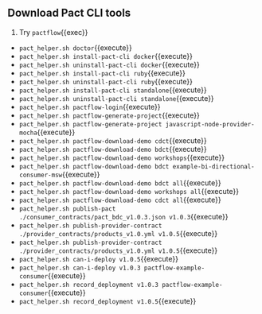 ## Download Pact CLI tools

1. Try `pactflow`{{exec}}

- `pact_helper.sh doctor`{{execute}}
- `pact_helper.sh install-pact-cli docker`{{execute}}
- `pact_helper.sh uninstall-pact-cli docker`{{execute}}
- `pact_helper.sh install-pact-cli ruby`{{execute}}
- `pact_helper.sh uninstall-pact-cli ruby`{{execute}}
- `pact_helper.sh install-pact-cli standalone`{{execute}}
- `pact_helper.sh uninstall-pact-cli standalone`{{execute}}
- `pact_helper.sh pactflow-login`{{execute}}
- `pact_helper.sh pactflow-generate-project`{{execute}}
- `pact_helper.sh pactflow-generate-project javascript-node-provider-mocha`{{execute}}
- `pact_helper.sh pactflow-download-demo cdct`{{execute}}
- `pact_helper.sh pactflow-download-demo bdct`{{execute}}
- `pact_helper.sh pactflow-download-demo workshops`{{execute}}
- `pact_helper.sh pactflow-download-demo bdct example-bi-directional-consumer-msw`{{execute}}
- `pact_helper.sh pactflow-download-demo bdct all`{{execute}}
- `pact_helper.sh pactflow-download-demo workshops all`{{execute}}
- `pact_helper.sh pactflow-download-demo cdct all`{{execute}}
- `pact_helper.sh publish-pact ./consumer_contracts/pact_bdc_v1.0.3.json v1.0.3`{{execute}}
- `pact_helper.sh publish-provider-contract ./provider_contracts/products_v1.0.yml v1.0.5`{{execute}}
- `pact_helper.sh publish-provider-contract ./provider_contracts/products_v1.0.yml v1.0.5`{{execute}}
- `pact_helper.sh can-i-deploy v1.0.5`{{execute}}
- `pact_helper.sh can-i-deploy v1.0.3 pactflow-example-consumer`{{execute}}
- `pact_helper.sh record_deployment v1.0.3 pactflow-example-consumer`{{execute}}
- `pact_helper.sh record_deployment v1.0.5`{{execute}}

<!-- ## Overview of OAS Files included

1. `products_v1.0.0.yml` - ok
2. `products_v1.0.1.yml` - remove price
3. `products_v1.0.2.yml` - remove name
4. `products_v1.0.3.yml` - rename path /product to /products
5. `products_v1.0.4.yml` - support /product and /products
6. `products_v1.0.5.yml` - remove /product

## Overview of Pact Files included

1. `pact_bdc_v1.0.0.json` - ok
2. `pact_bdc_v1.0.1.json` - adds price expectation in response payloads
3. `pact_bdc_v1.0.2.json` - add new field expectation visibility
4. `pact_bdc_v1.0.3.json` - updates to call new endpoint `/products`

## Overview of Steps

1. Scenario 1 - init - consumer/provider compatible
   1. `provider_contracts/products_v1.0.0.yml`
   2. `./consumer_contracts/pact_bdc_v1.0.0.json`
   3. `npx @pactflow/swagger-mock-validator provider_contracts/products_v1.0.0.yml ./consumer_contracts/pact_bdc_v1.0.0.json`
2. Scenario 2 - provider removes price - consumer/provider compatible
   1. `provider_contracts/products_v1.0.1.yml` - remove price
   2. `./consumer_contracts/pact_bdc_v1.0.0.json` - compatible (doesnt expect price)
      1. `npx @pactflow/swagger-mock-validator provider_contracts/products_v1.0.1.yml ./consumer_contracts/pact_bdc_v1.0.0.json`
   3. `./consumer_contracts/pact_bdc_v1.0.1.json` - not compatible (expects price)
      1. `npx @pactflow/swagger-mock-validator provider_contracts/products_v1.0.1.yml ./consumer_contracts/pact_bdc_v1.0.1.json`
3. Scenario 3 - provider removes name - consumer/provider incompatible
   1. `products_v1.0.2.yml` - remove name
   2. `./consumer_contracts/pact_bdc_v1.0.0.json` - compatible (expects name)
   3. `./consumer_contracts/pact_bdc_v1.0.1.json` - not compatible (expects name)
4. Scenario 4 - consumer adds new field visibility - consumer/provider incompatible
   1. `./consumer_contracts/pact_bdc_v1.0.2.json` - adds new field visibility
   2. incompatible with all provider contracts
5. Scenario 5 - provider renames endpoint - consumer/provider incompatible
   1. `products_v1.0.3.yml` - remove path /product to /products
   2. Incompatible with all consumers
      1. `npx @pactflow/swagger-mock-validator provider_contracts/products_v1.0.3.yml ./consumer_contracts/pact_bdc_v1.0.0.json`
      2. `npx @pactflow/swagger-mock-validator provider_contracts/products_v1.0.3.yml ./consumer_contracts/pact_bdc_v1.0.1.json`
6. Scenario 6 - provider supports both endpoints - consumer/provider compatible
   1. `products_v1.0.4.yml` - support /product and /products
   2. compatible with all consumers
      1. `npx @pactflow/swagger-mock-validator provider_contracts/products_v1.0.4.yml ./consumer_contracts/pact_bdc_v1.0.0.json`
      2. `npx @pactflow/swagger-mock-validator provider_contracts/products_v1.0.4.yml ./consumer_contracts/pact_bdc_v1.0.1.json`
      3. `npx @pactflow/swagger-mock-validator provider_contracts/products_v1.0.4.yml ./consumer_contracts/pact_bdc_v1.0.3.json`
7. Scenario 7 - provider removes support of legacy endpoint - consumer/provider compatible
   1. `products_v1.0.5.yml` - remove /product
   2. `npx @pactflow/swagger-mock-validator provider_contracts/products_v1.0.5.yml ./consumer_contracts/pact_bdc_v1.0.1.json`
   3. `npx @pactflow/swagger-mock-validator provider_contracts/products_v1.0.5.yml ./consumer_contracts/pact_bdc_v1.0.3.json`

<details>
    <summary>Initial Pact File <a href="./consumer_contracts/pact_bdc_v1.0.0.json">Link</a></summary>

```json
{
  "consumer": {
    "name": "pactflow-example-consumer"
  },
  "provider": {
    "name": "pactflow-example-provider"
  },
  "interactions": [
    {
      "description": "a request to get a product",
      "providerState": "a product with ID 10 exists",
      "request": {
        "method": "GET",
        "path": "/product/10",
        "headers": {
          "Authorization": "Bearer 2019-01-14T11:34:18.045Z"
        },
        "matchingRules": {
          "$.headers.Authorization": {
            "match": "type"
          }
        }
      },
      "response": {
        "status": 200,
        "headers": {
          "Content-Type": "application/json; charset=utf-8"
        },
        "body": {
          "id": "10",
          "type": "CREDIT_CARD",
          "name": "28 Degrees"
        },
        "matchingRules": {
          "$.headers.Content-Type": {
            "match": "regex",
            "regex": "application\\/json;?.*"
          },
          "$.body": {
            "match": "type"
          }
        }
      }
    },
    {
      "description": "a request to get a product",
      "providerState": "a product with ID 11 does not exist",
      "request": {
        "method": "GET",
        "path": "/product/11",
        "headers": {
          "Authorization": "Bearer 2019-01-14T11:34:18.045Z"
        },
        "matchingRules": {
          "$.headers.Authorization": {
            "match": "type"
          }
        }
      },
      "response": {
        "status": 404,
        "headers": {}
      }
    },
    {
      "description": "a request to get all products",
      "providerState": "products exist",
      "request": {
        "method": "GET",
        "path": "/products",
        "headers": {
          "Authorization": "Bearer 2019-01-14T11:34:18.045Z"
        },
        "matchingRules": {
          "$.headers.Authorization": {
            "match": "type"
          }
        }
      },
      "response": {
        "status": 200,
        "headers": {
          "Content-Type": "application/json; charset=utf-8"
        },
        "body": [
          {
            "id": "10",
            "type": "CREDIT_CARD",
            "name": "28 Degrees"
          }
        ],
        "matchingRules": {
          "$.headers.Content-Type": {
            "match": "regex",
            "regex": "application\\/json;?.*"
          },
          "$.body": {
            "min": 1
          },
          "$.body[*].*": {
            "match": "type"
          }
        }
      }
    }
  ],
  "metadata": {
    "pactSpecification": {
      "version": "2.0.0"
    }
  }
}
```

</details>

<details>
    <summary>Initial OAS Contract <a href="./provider_contracts/products_v1.0.0.yml">Link</a></summary>

```yaml
openapi: 3.0.1
info:
  title: Product API
  description: Pactflow Product API demo
  version: 1.0.0
paths:
  /products:
    post:
      summary: Create a product
      description: Creates a new product
      operationId: createProduct
      requestBody:
        description: Create a new Product
        required: true
        content:
          application/json:
            schema:
              $ref: "#/components/schemas/Product"
            examples:
              application/json:
                value:
                  id: "1234"
                  type: "food"
                  price: 42
      responses:
        "200":
          description: successful operation
          content:
            "application/json; charset=utf-8":
              schema:
                oneOf:
                  - $ref: "#/components/schemas/Product"
              examples:
                application/json:
                  value:
                    id: "1234"
                    type: "food"
                    price: 42
    get:
      summary: List all products
      description: Returns all products
      operationId: getAllProducts
      responses:
        "200":
          description: successful operation
          content:
            "application/json; charset=utf-8":
              schema:
                type: "array"
                items:
                  $ref: "#/components/schemas/Product"
              examples:
                application/json:
                  value:
                    - id: "1234"
                      type: "food"
                      price: 42
                      # name: "pizza"
                      # version: "1.0.0"
                      # see https://github.com/apiaryio/dredd/issues/1430 for why
        "400":
          description: Invalid ID supplied
          content: {}
  /product/{id}:
    get:
      summary: Find product by ID
      description: Returns a single product
      operationId: getProductByID
      parameters:
        - name: id
          in: path
          description: ID of product to get
          schema:
            type: string
          required: true
          example: 10
      responses:
        "200":
          description: successful operation
          content:
            "application/json; charset=utf-8":
              schema:
                $ref: "#/components/schemas/Product"
              examples:
                application/json:
                  value:
                    id: "1234"
                    type: "food"
                    price: 42
                    # name: "pizza"
                    # version: "1.0.0"
                    # see https://github.com/apiaryio/dredd/issues/1430 for why
        "400":
          description: Invalid ID supplied
          content: {}
        "404":
          description: Product not found
          content: {}
components:
  schemas:
    Product:
      type: object
      required:
        - id
        - name
        - price
      properties:
        id:
          type: string
        type:
          type: string
        name:
          type: string
        version:
          type: string
        price:
          type: number
```

</details> -->
